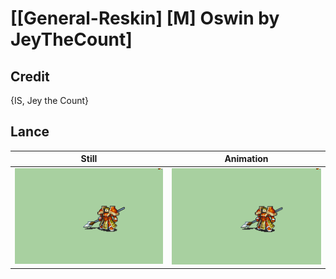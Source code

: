 # [\[General-Reskin\] \[M\] Oswin by JeyTheCount]

## Credit

{IS, Jey the Count}
	
## Lance

| Still | Animation |
| :---: | :-------: |
| ![Lance still](./Lance_000.png) | ![Lance animation](./Lance.gif) |
